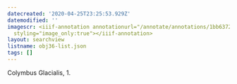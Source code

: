 ```yaml
---
datecreated: '2020-04-25T23:25:53.929Z'
datemodified: ''
imagescr: <iiif-annotation annotationurl="/annotate/annotations/1bb63728-874c-11ea-8db6-5254008afee6.json"
  styling="image_only:true"></iiif-annotation>
layout: searchview
listname: obj36-list.json
tags: []
---
```

Colymbus Glacialis, 1.
